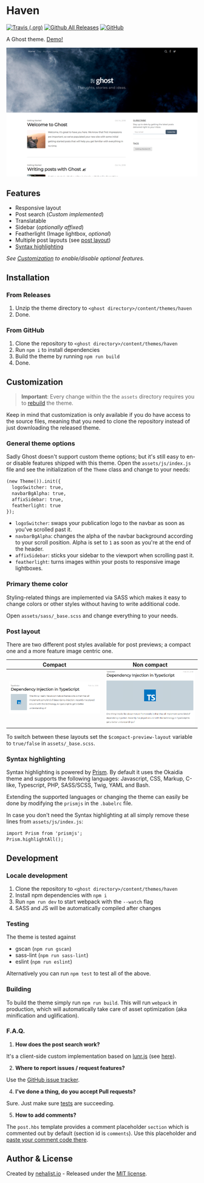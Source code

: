 # Haven

[![Travis (.org)](https://img.shields.io/travis/nehalist/Haven.svg)](https://travis-ci.org/nehalist/Haven)
[![Github All Releases](https://img.shields.io/github/downloads/nehalist/Haven/total.svg)](https://github.com/nehalist/Haven/releases)
[![GitHub](https://img.shields.io/github/license/nehalist/Haven.svg)](https://github.com/nehalist/Haven/blob/master/LICENSE)

A Ghost theme. [Demo!](//haven.nehalist.io)

![haven](screenshot.png)

## Features

- Responsive layout
- Post search (*Custom implemented*)
- Translatable
- Sidebar (*optionally affixed*)
- Featherlight (Image lightbox, *optional*)
- Multiple post layouts (see [post layout](#post-layout))
- [Syntax highlighting](#syntax-highlighting)

*See [Customization](#customization) to enable/disable optional features.*

## Installation

### From Releases

1. Unzip the theme directory to `<ghost directory>/content/themes/haven`
2. Done.

### From GitHub

1. Clone the repository to `<ghost directory>/content/themes/haven`
2. Run `npm i` to install dependencies
3. Build the theme by running `npm run build`
4. Done.

## Customization

> **Important**: Every change within the the `assets` directory requires you to [rebuild](#building) the theme.

Keep in mind that customization is only available if you do have access to the source files, meaning that you need to 
clone the repository instead of just downloading the released theme.

### General theme options

Sadly Ghost doesn't support custom theme options; but it's still easy to en- or 
disable features shipped with this theme. Open the `assets/js/index.js` file and 
see the initialization of the `Theme` class and change to your needs:

```
(new Theme()).init({
  logoSwitcher: true,
  navbarBgAlpha: true,
  affixSidebar: true,
  featherlight: true
});
```

- `logoSwitcher`: swaps your publication logo to the navbar as soon as you've scrolled past it.
- `navbarBgAlpha`: changes the alpha of the navbar background according to your scroll position. Alpha is set to `1` as 
soon as you're at the end of the header.
- `affixSidebar`: sticks your sidebar to the viewport when scrolling past it.
- `featherlight`: turns images within your posts to responsive image lightboxes.

### Primary theme color

Styling-related things are implemented via SASS which makes it easy to change colors 
or other styles without having to write additional code.

Open `assets/sass/_base.scss` and change everything to your needs.

### Post layout

There are two different post styles available for post previews; a compact one and a more feature image centric one.

| Compact | Non compact |
| --- | --- |
| ![compact_true](compact_true.png) | ![compact_false](compact_false.png) |

To switch between these layouts set the `$compact-preview-layout` variable to `true/false` in `assets/_base.scss`.

### Syntax highlighting

Syntax highlighting is powered by [Prism](//prismjs.com/). By default it uses the Okaidia theme and supports 
the following languages: Javascript, CSS, Markup, C-like, Typescript, PHP, SASS/SCSS, Twig, YAML and Bash.
 
Extending the supported languages or changing the theme can easily be done by modifying the `prismjs` in 
the `.babelrc` file.

In case you don't need the Syntax highlighting at all simply remove these lines from `assets/js/index.js`:

```
import Prism from 'prismjs';
Prism.highlightAll();
``` 

## Development

### Locale development

1. Clone the repository to `<ghost directory>/content/themes/haven`
2. Install npm dependencies with `npm i`
3. Run `npm run dev` to start webpack with the `--watch` flag
4. SASS and JS will be automatically compiled after changes

### Testing

The theme is tested against

- gscan (`npm run gscan`)
- sass-lint (`npm run sass-lint`)
- eslint (`npm run eslint`)

Alternatively you can run `npm test` to test all of the above.

### Building

To build the theme simply run `npm run build`. This will run `webpack` in production, which will 
automatically take care of asset optimization (aka minification and uglification).

### F.A.Q.

1. **How does the post search work?**

It's a client-side custom implementation based on [lunr.js](//lunrjs.com/) (see [here](assets/js/Search.js)).

2. **Where to report issues / request features?**

Use the [GitHub issue tracker](//github.com/nehalist/Haven/issues).

4. **I've done a thing, do you accept Pull requests?**

Sure. Just make sure [tests](#testing) are succeeding.

5. **How to add comments?**

The `post.hbs` template provides a comment placeholder `section` which is commented out
by default (section id is `comments`). Use this placeholder 
and [paste your comment code there](https://www.ghostforbeginners.com/how-to-enable-comments-on-a-ghost-blog/).

## Author & License

Created by [nehalist.io](//nehalist.io) - Released under the [MIT license](LICENSE).
